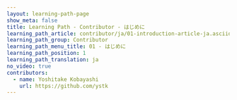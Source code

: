 ```yaml
---
layout: learning-path-page
show_meta: false
title: Learning Path - Contributor - はじめに
learning_path_article: contributor/ja/01-introduction-article-ja.asciidoc
learning_path_group: Contributor
learning_path_menu_title: 01 - はじめに
learning_path_position: 1
learning_path_translation: ja
no_video: true
contributors:
  - name: Yoshitake Kobayashi
    url: https://github.com/ystk
---
```

<!--- This file autogenerated from https://github.com/InnerSourceCommons/InnerSourceLearningPath/blob/master/scripts/generate_learning_path_markdown.js -->